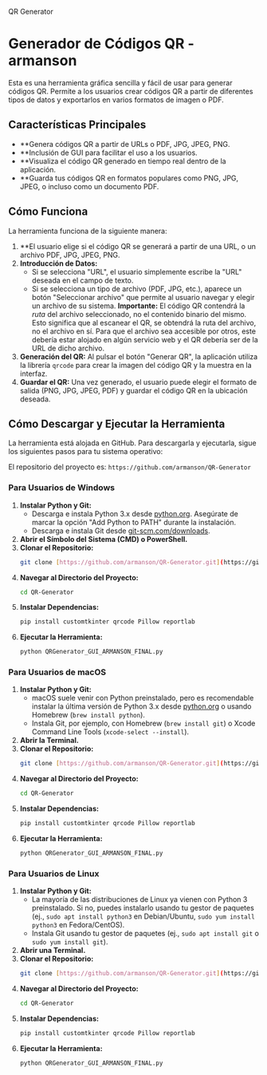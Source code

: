 QR Generator

# Generador de Códigos QR - armanson

Esta es una herramienta gráfica sencilla y fácil de usar para generar códigos QR. Permite a los usuarios crear códigos QR a partir de diferentes tipos de datos y exportarlos en varios formatos de imagen o PDF.

## Características Principales

* **Genera códigos QR a partir de URLs o PDF, JPG, JPEG, PNG.
* **Inclusión de GUI para facilitar el uso a los usuarios.
* **Visualiza el código QR generado en tiempo real dentro de la aplicación.
* **Guarda tus códigos QR en formatos populares como PNG, JPG, JPEG, o incluso como un documento PDF.

## Cómo Funciona

La herramienta funciona de la siguiente manera:

1.  **El usuario elige si el código QR se generará a partir de una URL, o un archivo PDF, JPG, JPEG, PNG.
2.  **Introducción de Datos:**
    * Si se selecciona "URL", el usuario simplemente escribe la "URL" deseada en el campo de texto.
    * Si se selecciona un tipo de archivo (PDF, JPG, etc.), aparece un botón "Seleccionar archivo" que permite al usuario navegar y elegir un archivo de su sistema. **Importante:** El código QR contendrá la *ruta* del archivo seleccionado, no el contenido binario del mismo. Esto significa que al escanear el QR, se obtendrá la ruta del archivo, no el archivo en sí. Para que el archivo sea accesible por otros, este debería estar alojado en algún servicio web y el QR debería ser de la URL de dicho archivo.
3.  **Generación del QR:** Al pulsar el botón "Generar QR", la aplicación utiliza la librería `qrcode` para crear la imagen del código QR y la muestra en la interfaz.
4.  **Guardar el QR:** Una vez generado, el usuario puede elegir el formato de salida (PNG, JPG, JPEG, PDF) y guardar el código QR en la ubicación deseada.

## Cómo Descargar y Ejecutar la Herramienta

La herramienta está alojada en GitHub. Para descargarla y ejecutarla, sigue los siguientes pasos para tu sistema operativo:

El repositorio del proyecto es: `https://github.com/armanson/QR-Generator`

### Para Usuarios de Windows

1.  **Instalar Python y Git:**
    * Descarga e instala Python 3.x desde [python.org](https://www.python.org/downloads/). Asegúrate de marcar la opción "Add Python to PATH" durante la instalación.
    * Descarga e instala Git desde [git-scm.com/downloads](https://git-scm.com/downloads/).
2.  **Abrir el Símbolo del Sistema (CMD) o PowerShell.**
3.  **Clonar el Repositorio:**
    ```bash
    git clone [https://github.com/armanson/QR-Generator.git](https://github.com/armanson/QR-Generator.git)
    ```
4.  **Navegar al Directorio del Proyecto:**
    ```bash
    cd QR-Generator
    ```
5.  **Instalar Dependencias:**
    ```bash
    pip install customtkinter qrcode Pillow reportlab
    ```
6.  **Ejecutar la Herramienta:**
    ```bash
    python QRGenerator_GUI_ARMANSON_FINAL.py
    ```

### Para Usuarios de macOS

1.  **Instalar Python y Git:**
    * macOS suele venir con Python preinstalado, pero es recomendable instalar la última versión de Python 3.x desde [python.org](https://www.python.org/downloads/) o usando Homebrew (`brew install python`).
    * Instala Git, por ejemplo, con Homebrew (`brew install git`) o Xcode Command Line Tools (`xcode-select --install`).
2.  **Abrir la Terminal.**
3.  **Clonar el Repositorio:**
    ```bash
    git clone [https://github.com/armanson/QR-Generator.git](https://github.com/armanson/QR-Generator.git)
    ```
4.  **Navegar al Directorio del Proyecto:**
    ```bash
    cd QR-Generator
    ```
5.  **Instalar Dependencias:**
    ```bash
    pip install customtkinter qrcode Pillow reportlab
    ```
6.  **Ejecutar la Herramienta:**
    ```bash
    python QRGenerator_GUI_ARMANSON_FINAL.py
    ```

### Para Usuarios de Linux

1.  **Instalar Python y Git:**
    * La mayoría de las distribuciones de Linux ya vienen con Python 3 preinstalado. Si no, puedes instalarlo usando tu gestor de paquetes (ej., `sudo apt install python3` en Debian/Ubuntu, `sudo yum install python3` en Fedora/CentOS).
    * Instala Git usando tu gestor de paquetes (ej., `sudo apt install git` o `sudo yum install git`).
2.  **Abrir una Terminal.**
3.  **Clonar el Repositorio:**
    ```bash
    git clone [https://github.com/armanson/QR-Generator.git](https://github.com/armanson/QR-Generator.git)
    ```
4.  **Navegar al Directorio del Proyecto:**
    ```bash
    cd QR-Generator
    ```
5.  **Instalar Dependencias:**
    ```bash
    pip install customtkinter qrcode Pillow reportlab
    ```
6.  **Ejecutar la Herramienta:**
    ```bash
    python QRGenerator_GUI_ARMANSON_FINAL.py
    ```
